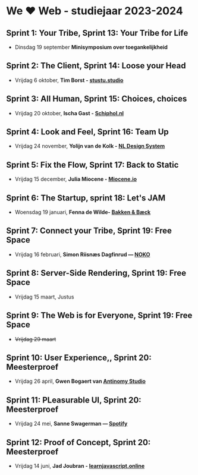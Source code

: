 # We ♥ Web - studiejaar 2023-2024

##  Sprint 1: Your Tribe, Sprint 13: Your Tribe for Life
- Dinsdag 19 september **Minisymposium over toegankelijkheid**

## Sprint 2: The Client, Sprint 14: Loose your Head
- Vrijdag 6 oktober, **Tim Borst - [stustu.studio](https://stustu.studio)**

## Sprint 3: All Human, Sprint 15: Choices, choices
- Vrijdag 20 oktober, **Ischa Gast - [Schiphol.nl](https://www.schiphol.nl/en/)**

## Sprint 4: Look and Feel, Sprint 16: Team Up
- Vrijdag 24 november, **Yolijn van de Kolk - [NL Design System](https://nldesignsystem.nl)**

## Sprint 5: Fix the Flow, Sprint 17: Back to Static
- Vrijdag 15 december, **Julia Miocene - [Miocene.io](https://miocene.io)**

## Sprint 6: The Startup, sprint 18: Let's JAM
- Woensdag 19 januari, **Fenna de Wilde- [Bakken & Bæck](https://bakkenbaeck.com)**

## Sprint 7: Connect your Tribe, Sprint 19: Free Space
- Vrijdag 16 februari, **Simon Riisnæs Dagfinrud — [NOKO](https://símon.com/)**

## Sprint 8: Server-Side Rendering, Sprint 19: Free Space
- Vrijdag 15 maart, Justus

## Sprint 9: The Web is for Everyone, Sprint 19: Free Space
- ~~Vrijdag 29 maart~~

## Sprint 10: User Experience,, Sprint 20: Meesterproef
- Vrijdag 26 april, **Gwen Bogaert van [Antinomy Studio](https://antinomy.studio/)**

## Sprint 11: PLeasurable UI, Sprint 20: Meesterproef
- Vrijdag 24 mei, **Sanne Swagerman — [Spotify](https://spotify.design)**

## Sprint 12: Proof of Concept, Sprint 20: Meesterproef
- Vrijdag 14 juni, **Jad Joubran - [learnjavascript.online](https://learnjavascript.online)** 
